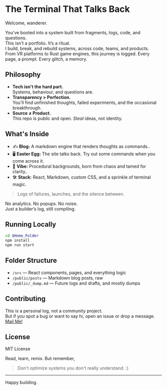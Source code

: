 # The Terminal That Talks Back

Welcome, wanderer.

You’ve booted into a system built from fragments, logs, code, and questions.  
This isn’t a portfolio. It’s a ritual.  
I build, break, and rebuild systems, across code, teams, and products.  
From VR platforms to Rust game engines, this journey is logged.
Every page, a prompt. Every glitch, a memory.  


## Philosophy

- **Tech isn't the hard part.**  
  Systems, behaviour, and questions are.
- **Transparency > Perfection.**  
  You'll find unfinished thoughts, failed experiments, and the occasional breakthrough.
- **Source ≠ Product.**  
  This repo is public and open. *Steal* ideas, not identity.

## What's Inside

- ✍️ **Blog:** A markdown engine that renders thoughts as commands..  
- 🖥️ **Easter Egg:** The site talks back. Try out some commands when you come across it.
- 💃 **Vibe:** Procedural backgrounds, born from chaos and tamed for clarity..
- 🛠️ **Stack:** React, Markdown, custom CSS, and a sprinkle of terminal magic.

> Logs of failures, launches, and the silence between.

No analytics. No popups. No noise.  
Just a builder’s log, still compiling.

## Running Locally

```sh
cd $Home_Folder
npm install
npm run start
```

## Folder Structure

- `/src` — React components, pages, and everything logic
- `/public/posts` — Markdown blog posts, raw
- `/public/_dump.md` — Future logs and drafts, and mostly dumps

## Contributing

This is a personal log, not a community project.  
But if you spot a bug or want to say hi, open an issue or drop a message.
[Mail Me!](mailto:hello@ujjwalvivek.com)

## License

MIT License



Read, learn, remix.
But remember,


> Don't optimize systems you don't really understand. :)

---

Happy building.  